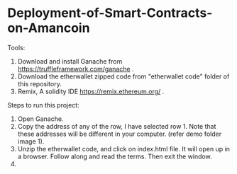 # Deployment-of-Smart-Contracts-on-Amancoin
Tools:
1) Download and install Ganache from https://truffleframework.com/ganache .
2) Download the etherwallet zipped code from "etherwallet code" folder of this repository. 
3) Remix, A solidity IDE https://remix.ethereum.org/ .

Steps to run this project:
1) Open Ganache.
2) Copy the address of any of the row, I have selected row 1. Note that these addresses will be different in your computer. 
   (refer demo folder image 1).
3) Unzip the etherwallet code, and click on index.html file. It will open up in a browser. Follow along and read the terms. 
   Then exit the window.
4)

